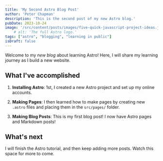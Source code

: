 ```yaml
---
title: 'My Second Astro Blog Post'
author: 'Peter Chapman'
description: 'This is the second post of my new Astro blog.'
pubDate: 2023-10-24
image: '/src/content/posts/images/five-quick-javascript-project-ideas.jpg'
    # alt: 'The full Astro logo.'
tags: ["astro", "blogging", "learning in public"]
isDraft: false
---
```

Welcome to my _new blog_ about learning Astro! Here, I will share my learning journey as I build a new website.

## What I've accomplished

1. **Installing Astro**: 1st, I created a new Astro project and set up my online accounts.

2. **Making Pages**: I then learned how to make pages by creating new `.astro` files and placing them in the `src/pages/` folder.

3. **Making Blog Posts**: This is my first blog post! I now have Astro pages and Markdown posts!

## What's next

I will finish the Astro tutorial, and then keep adding more posts. Watch this space for more to come.